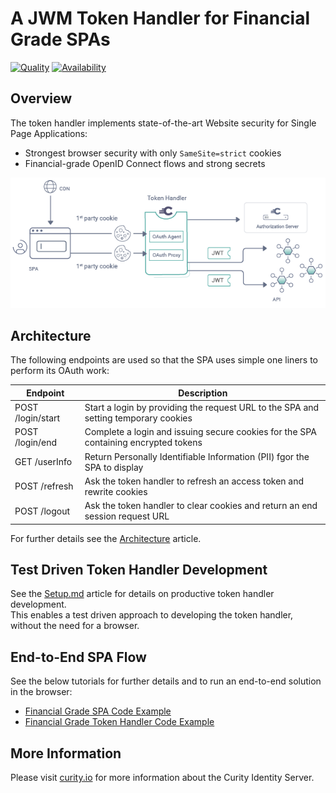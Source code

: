 # A JWM Token Handler for Financial Grade SPAs

[![Quality](https://img.shields.io/badge/quality-experiment-red)](https://curity.io/resources/code-examples/status/)
[![Availability](https://img.shields.io/badge/availability-source-blue)](https://curity.io/resources/code-examples/status/)

## Overview

The token handler implements state-of-the-art Website security for Single Page Applications:

- Strongest browser security with only `SameSite=strict` cookies
- Financial-grade OpenID Connect flows and strong secrets

![Logical Components](/doc/logical-components.png)

## Architecture

The following endpoints are used so that the SPA uses simple one liners to perform its OAuth work:

| Endpoint | Description |
| -------- | ----------- |
| POST /login/start | Start a login by providing the request URL to the SPA and setting temporary cookies |
| POST /login/end | Complete a login and issuing secure cookies for the SPA containing encrypted tokens |
| GET /userInfo | Return Personally Identifiable Information (PII) fgor the SPA to display |
| POST /refresh | Ask the token handler to refresh an access token and rewrite cookies |
| POST /logout | Ask the token handler to clear cookies and return an end session request URL |

For further details see the [Architecture](/doc/Architecture.md) article.

## Test Driven Token Handler Development

See the [Setup.md](/doc/Setup.md) article for details on productive token handler development.\
This enables a test driven approach to developing the token handler, without the need for a browser.

## End-to-End SPA Flow

See the below tutorials for further details and to run an end-to-end solution in the browser:

- [Financial Grade SPA Code Example](https://curity.io/resources/learn/financial-grade-spa-example/)
- [Financial Grade Token Handler Code Example](https://curity.io/resources/learn/financial-grade-token-handler-example/)

## More Information

Please visit [curity.io](https://curity.io/) for more information about the Curity Identity Server.
